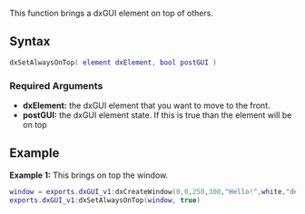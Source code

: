 This function brings a dxGUI element on top of others.

Syntax
------

``` lua
dxSetAlwaysOnTop( element dxElement, bool postGUI )
```

### Required Arguments

-   **dxElement:** the dxGUI element that you want to move to the front.
-   **postGUI:** the dxGUI element state. If this is true than the element will be on top

Example
-------

**Example 1:** This brings on top the window.

``` lua
window = exports.dxGUI_v1:dxCreateWindow(0,0,250,300,"Hello!",white,"default-bold","Sath Metro [Green]")
exports.dxGUI_v1:dxSetAlwaysOnTop(window, true)
```
